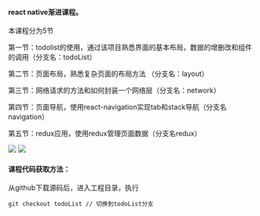 #### react native渐进课程。

本课程分为5节

第一节：todolist的使用，通过该项目熟悉界面的基本布局，数据的增删改和组件的调用（分支名：todoList）

第二节：页面布局，熟悉复杂页面的布局方法 （分支名：layout）

第三节：网络请求的方法和如何封装一个网络层（分支名：network）

第四节：页面导航，使用react-navigation实现tab和stack导航（分支名navigation）

第五节：redux应用，使用redux管理页面数据（分支名redux）

![](http://test-10019075.cossh.myqcloud.com/todolist.gif)
![](http://test-10019075.cossh.myqcloud.com/navigation.gif)

#### 课程代码获取方法：

从github下载源码后，进入工程目录，执行

```
git checkout todoList // 切换到todoList分支
```

